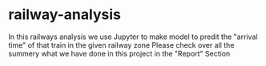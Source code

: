 # railway-analysis
In this railways analysis we use Jupyter to make model to predit the "arrival time" of that train in the given railway zone 
Please check over all the summery what we have done in this project in the "Report" Section
